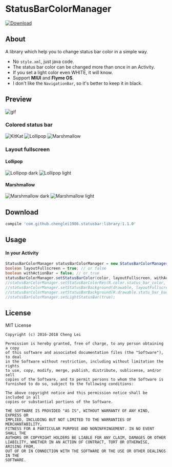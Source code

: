 # StatusBarColorManager

[ ![Download](https://api.bintray.com/packages/darren/maven/StatusBarColorManager/images/download.svg) ](https://bintray.com/darren/maven/StatusBarColorManager/_latestVersion)

## About

A library which help you to change status bar color in a simple way.

- No `style.xml`, just java code.
- The status bar color can be changed more than once in an Activity.
- If you set a light color even WHITE, it will know.
- Support **MIUI** and **Flyme OS**.
- I don't like the `NavigationBar`, so it's better to keep it in black.

## Preview

![gif](screenshots/gif.gif)

### Colored status bar

![KitKat](screenshots/kitkat.png) ![Lollipop](screenshots/lollipop.png) ![Marshmallow](screenshots/marshmallow.png)

### Layout fullscreen

#### Lollipop

![Lollipop dark](screenshots/layout_fullscreen_dark_lollipop.png) ![Lollipop light](screenshots/layout_fullscreen_light_lollipop.png)

#### Marshmallow

![Marshmallow dark](screenshots/layout_fullscreen_dark_marshmallow.png) ![Marshmallow light](screenshots/layout_fullscreen_light_marshmallow.png)

## Download

```gradle
compile 'com.github.chenglei1986.statusbar:library:1.1.0'
```


## Usage

#### In your Activity

```java
StatusBarColorManager statusBarColorManager = new StatusBarColorManager(activity);
boolean layoutFullscreen = true; // or false
boolean withActionBar = false; // or true
statusBarColorManager.setStatusBarColor(color, layoutFullscreen, withActionBar);
//statusBarColorManager.setStatusBarColorRes(R.color.status_bar_color, layoutFullscreen, withActionBar);
//statusBarColorManager.setStatusBarBackground(drawable, layoutFullscreen, withActionBar);
//statusBarColorManager.setStatusBarBackground(R.drawable.statu_bar_background, layoutFullscreen, withActionBar);
//statusBarColorManager.setLightStatusBar(true);
```

## License

MIT License

    Copyright (c) 2016-2018 Cheng Lei

    Permission is hereby granted, free of charge, to any person obtaining a copy
    of this software and associated documentation files (the "Software"), to deal
    in the Software without restriction, including without limitation the rights
    to use, copy, modify, merge, publish, distribute, sublicense, and/or sell
    copies of the Software, and to permit persons to whom the Software is
    furnished to do so, subject to the following conditions:

    The above copyright notice and this permission notice shall be included in all
    copies or substantial portions of the Software.

    THE SOFTWARE IS PROVIDED "AS IS", WITHOUT WARRANTY OF ANY KIND, EXPRESS OR
    IMPLIED, INCLUDING BUT NOT LIMITED TO THE WARRANTIES OF MERCHANTABILITY,
    FITNESS FOR A PARTICULAR PURPOSE AND NONINFRINGEMENT. IN NO EVENT SHALL THE
    AUTHORS OR COPYRIGHT HOLDERS BE LIABLE FOR ANY CLAIM, DAMAGES OR OTHER
    LIABILITY, WHETHER IN AN ACTION OF CONTRACT, TORT OR OTHERWISE, ARISING FROM,
    OUT OF OR IN CONNECTION WITH THE SOFTWARE OR THE USE OR OTHER DEALINGS IN THE
    SOFTWARE.
